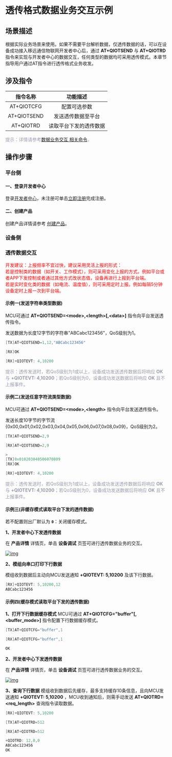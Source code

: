 # 透传格式数据业务交互示例
## **场景描述**
根据实际业务场景来使用。如果不需要平台解析数据，仅透传数据的话，可以在设备成功接入移远通信物联网开发者中心后，通过 __AT+QIOTSEND__ 与 __AT+QIOTRD__ 指令来实现与开发者中心的数据交互，任何类型的数据均可采用透传模式。本章节指导用户通过AT指令进行透传格式业务收发。



## **涉及指令**

|  指令名称   |        功能描述        |
| :---------: | :--------------------: |
| AT+QIOTCFG  |      配置可选参数      |
| AT+QIOTSEND |   发送透传数据至平台   |
|  AT+QIOTRD  | 读取平台下发的透传数据 |

<span style='color:#999AAA'>提示：详情请参考[数据业务交互 相关命令](/deviceDevelop/DeviceAccessPlan/nb/AT/API/nb-at-04)。</span>



## **操作步骤**
### **平台侧**
#### **一、登录开发者中心**

登录<a href="https://iot.quectelcn.com" target="_blank">开发者中心</a>，未注册可单击<a href="https://iot.quectelcn.com/registerType" target="_blank">立即注册</a>完成注册。

#### **二、创建产品** 

<!-- 透传数据业务的交互需要在创建产品时选择 __透传/自定义__ 协议。 

<a data-fancybox title="img" href="/zh/deviceDevelop/develop/data/SeriaNet/Example-01.png">![img](/zh/deviceDevelop/develop/data/SeriaNet/Example-01.png)</a> -->

创建产品详情请参考 [创建产品](/deviceDevelop/DeviceAccessPlan/speediness-01)。

### **设备侧**

### **透传数据交互**

<span style="color:#FF0000">开发建议：上报频率不宜过快，建议采用灵活上报的形式： <br>
若是控制类的数据（如开关、工作模式），则可采用变化上报的方式。例如平台或者APP下发控制或者通过其他方式改状态值，设备再进行上报到平台端。 <br>
若是实时变化类的数据（如电流、温度值），则可采用定时上报。例如每隔5分钟设备定时上报一次到平台端。</span>



#### **示例一(发送字符串类型数据)**
MCU可通过 __AT+QIOTSEND=\<mode\>,\<length\>[,\<data\>]__ 指令向平台发送透传指令。

发送数据为长度12字节的字符串"ABCabc123456"，QoS级别为1。

```c
[TX]AT+QIOTSEND=1,12,"ABCabc123456"

[RX]OK

[RX]+QIOTEVT: 4,10200
```

<span style='color:#999AAA'>提示：透传发送时，若QoS级别为1或以上，设备成功发送透传数据后将响应 __OK__ 与 __+QIOTEVT: 4,10200__；若QoS级别为0，设备成功发送数据后将响应 __OK__ 且不上报事件。 </span>

 

#### **示例二(发送任意字符流类型数据)**
MCU可通过 __AT+QIOTSEND=\<mode\>,\<length\>__ 指令向平台发送透传指令。

发送长度10字节的字节流{0x00,0x01,0x02,0x03,0x04,0x05,0x06,0x07,0x08,0x09}，QoS级别为2。

```c
[TX]AT+QIOTSEND=2,9

[RX]AT+QIOTSEND=2,9

> 
[TX]0x010203040506070809
[RX]OK

[RX]+QIOTEVT: 4,10200
```

<span style='color:#999AAA'>提示：透传发送时，若QoS级别为1或以上，设备成功发送透传数据后将响应 __OK__ 与 __+QIOTEVT: 4,10200__；若QoS级别为0，设备成功发送数据后将响应 __OK__ 且不上报事件。 </span>

 

#### **示例三(非缓存模式读取平台下发的透传数据)**
若不配置则出厂默认为 __`0`__：关闭缓存模式。

__1、开发者中心下发透传数据__

在 __产品详情__ 详情页，单击 __设备调试__ 页签可进行透传数据业务的交互。

<a data-fancybox title="img" href="/zh/deviceDevelop/develop/data/SeriaNet/Example-02.png">![img](/zh/deviceDevelop/develop/data/SeriaNet/Example-02.png)</a>

__2、模组向串口打印下行数据__

模组收到数据后主动向MCU发送通知 __+QIOTEVT: 5,10200__ 及该下行数据。

```c
[RX]+QIOTEVT: 5,10200,12
ABCabc123456
```

#### **示例四(缓存模式读取平台下发的透传数据)**

__1、打开下行数据缓存模式__
MCU可通过 __AT+QIOTCFG="buffer"[,<buffer_mode>]__ 指令配置下行数据缓存模式。

```c
[TX]AT+QIOTCFG="buffer",1

[RX]AT+QIOTCFG="buffer",1

OK
```
__2、开发者中心下发透传数据__

在 __产品详情__ 详情页，单击 __设备调试__ 页签可进行透传数据业务的交互。

<a data-fancybox title="img" href="/zh/deviceDevelop/develop/data/SeriaNet/Example-02.png">![img](/zh/deviceDevelop/develop/data/SeriaNet/Example-02.png)</a>

__3、查询下行数据__
模组收到数据后先缓存，最多支持缓存10条信息，且向MCU发送通知 __+QIOTEVT: 5,10200__ ，MCU收到通知后，则需手动发送 __AT+QIOTRD=\<req_length\>__ 查询指令读取数据。

```c
[RX]+QIOTEVT: 5,10200

[TX]AT+QIOTRD=512

[RX]AT+QIOTRD=512

+QIOTRD: 12,0,0
ABCabc123456
OK
```

 
